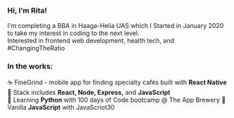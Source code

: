 ### Hi, I’m Rita!

I'm completing a BBA in Haaga-Helia UAS which I Started in January 2020 to take my interest in coding to the next level.  
Interested in frontend web development, health tech, and #ChangingTheRatio

### In the works:

☕ FineGrind - mobile app for finding specialty cafés built with **React Native**  
📖 Stack includes **React, Node, Express,** and **JavaScript**  
🐍 Learning **Python** with 100 days of Code bootcamp @ The App Brewery
🍦 Vanilla **JavaScript** with JavaScriot30


<!---
ritamiklan/ritamiklan is a ✨ special ✨ repository because its `README.md` (this file) appears on your GitHub profile.
You can click the Preview link to take a look at your changes.
--->
